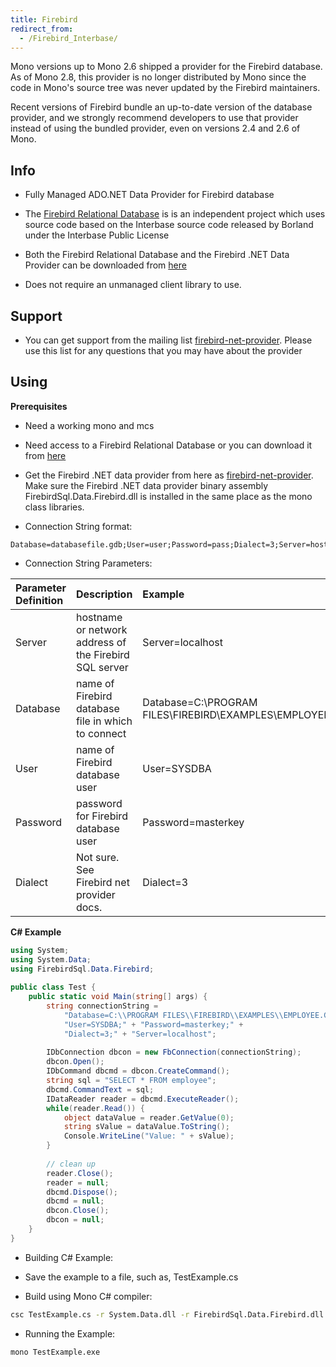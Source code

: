 ```yaml
---
title: Firebird
redirect_from:
  - /Firebird_Interbase/
---
```


Mono versions up to Mono 2.6 shipped a provider for the Firebird database. As of Mono 2.8, this provider is no longer distributed by Mono since the code in Mono's source tree was never updated by the Firebird maintainers.

Recent versions of Firebird bundle an up-to-date version of the database provider, and we strongly recommend developers to use that provider instead of using the bundled provider, even on versions 2.4 and 2.6 of Mono.

Info
----

-   Fully Managed ADO.NET Data Provider for Firebird database

-   The [Firebird Relational Database](http://firebirdsql.org) is is an independent project which uses source code based on the Interbase source code released by Borland under the Interbase Public License

-   Both the Firebird Relational Database and the Firebird .NET Data Provider can be downloaded from [here](http://sourceforge.net/projects/firebird/)

-   Does not require an unmanaged client library to use.

Support
-------

-   You can get support from the mailing list [firebird-net-provider](http://lists.sourceforge.net/lists/listinfo/firebird-net-provider). Please use this list for any questions that you may have about the provider

Using
-----

**Prerequisites**

-   Need a working mono and mcs

-   Need access to a Firebird Relational Database or you can download it from [here](http://firebirdsql.org/en/downloads/)

-   Get the Firebird .NET data provider from here as [firebird-net-provider](http://www.firebirdsql.org/en/additional-downloads/). Make sure the Firebird .NET data provider binary assembly FirebirdSql.Data.Firebird.dll is installed in the same place as the mono class libraries.

-   Connection String format:

<!-- -->

``` text
Database=databasefile.gdb;User=user;Password=pass;Dialect=3;Server=hostname
```

-   Connection String Parameters:

|Parameter Definition|Description|Example|
|:-------------------|:----------|:------|
|Server|hostname or network address of the Firebird SQL server|Server=localhost|
|Database|name of Firebird database file in which to connect|Database=C:\\PROGRAM FILES\\FIREBIRD\\EXAMPLES\\EMPLOYEE.GDB;|
|User|name of Firebird database user|User=SYSDBA|
|Password|password for Firebird database user|Password=masterkey|
|Dialect|Not sure. See Firebird net provider docs.|Dialect=3|

**C# Example**

``` csharp
using System;
using System.Data;
using FirebirdSql.Data.Firebird;
 
public class Test {
    public static void Main(string[] args) {
        string connectionString =
            "Database=C:\\PROGRAM FILES\\FIREBIRD\\EXAMPLES\\EMPLOYEE.GDB;" +
            "User=SYSDBA;" + "Password=masterkey;" +
            "Dialect=3;" + "Server=localhost";
 
        IDbConnection dbcon = new FbConnection(connectionString);
        dbcon.Open();
        IDbCommand dbcmd = dbcon.CreateCommand();
        string sql = "SELECT * FROM employee";
        dbcmd.CommandText = sql;
        IDataReader reader = dbcmd.ExecuteReader();
        while(reader.Read()) {
            object dataValue = reader.GetValue(0);
            string sValue = dataValue.ToString();
            Console.WriteLine("Value: " + sValue);
        }
 
        // clean up
        reader.Close();
        reader = null;
        dbcmd.Dispose();
        dbcmd = null;
        dbcon.Close();
        dbcon = null;
    }
}
```

-   Building C# Example:

-   Save the example to a file, such as, TestExample.cs

-   Build using Mono C# compiler:

<!-- -->

``` bash
csc TestExample.cs -r System.Data.dll -r FirebirdSql.Data.Firebird.dll
```

-   Running the Example:

<!-- -->

``` bash
mono TestExample.exe
```
